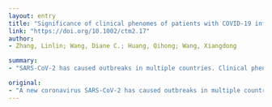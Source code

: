 ```yaml
---
layout: entry
title: "Significance of clinical phenomes of patients with COVID-19 infection: A learning from 3795 patients in 80 reports"
link: "https://doi.org/10.1002/ctm2.17"
author:
- Zhang, Linlin; Wang, Diane C.; Huang, Qihong; Wang, Xiangdong

summary:
- "SARS-CoV-2 has caused outbreaks in multiple countries. Clinical phenomes of 3795 patients with COVID-19 are critical in distinguishing it from other respiratory infections. The extent and characteristics of those phenomen varied depending on the severity of the infection. Data show that the incidence of male patients was higher than that of females."

original:
- "A new coronavirus SARS-CoV-2 has caused outbreaks in multiple countries and the number of cases is rapidly increasing through human-to-human transmission. Clinical phenomes of patients with SARS-CoV-2 infection are critical in distinguishing it from other respiratory infections. The extent and characteristics of those phenomes varied depending on the severities of the infection, for example, beginning with fever or a mild cough, progressed with signs of pneumonia, and worsened with severe or even fatal respiratory difficulty in acute respiratory distress syndrome. We summarized clinical phenomes of 3795 patients with COVID-19 based on 80 published reports from the onset of outbreak to March 2020 to emphasize the importance and specificity of those phenomes in diagnosis and treatment of infection, and evaluate the impact on medical services. The data show that the incidence of male patients was higher than that of females and the level of C-reaction protein was increased as well as most patients' imaging included ground-glass opacity. Clinical phenomes of SARS-CoV-2 infection were compared with those of SARS-CoV and MERS-CoV infections. There is an urgent need to develop an artificial intelligence-based machine learning capacity to analyze and integrate radiomics- or imaging-based, patient-based, clinician-based, and molecular measurements-based data to fight the outbreak of COVID-19 and enable more efficient responses to unknown infections in future."
---
```


